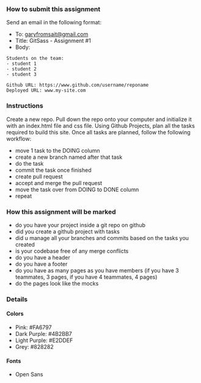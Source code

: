 ### How to submit this assignment

Send an email in the following format:

- To: garyfromsait@gmail.com
- Title: GitSass - Assignment #1
- Body:

```
Students on the team:
- student 1
- student 2
- student 3

Github URL: https://www.github.com/username/reponame
Deployed URL: www.my-site.com
```

### Instructions

Create a new repo. Pull down the repo onto your computer and initialize it with an index.html file and css file.
Using Github Projects, plan all the tasks required to build this site. Once all tasks are planned, follow the following workflow:

-   move 1 task to the DOING column
-   create a new branch named after that task
-   do the task
-   commit the task once finished
-   create pull request
-   accept and merge the pull request
-   move the task over from DOING to DONE column
-   repeat

### How this assignment will be marked

-   do you have your project inside a git repo on github
-   did you create a github project with tasks
-   did u manage all your branches and commits based on the tasks you created
-   is your codebase free of any merge conflicts
-   do you have a header
-   do you have a footer
-   do you have as many pages as you have members (if you have 3 teammates, 3 pages, if you have 4 teammates, 4 pages)
-   do the pages look like the mocks

### Details

#### Colors

-   Pink: #FA6797
-   Dark Purple: #4B2BB7
-   Light Purple: #E2DDEF
-   Grey: #828282

#### Fonts

-   Open Sans
